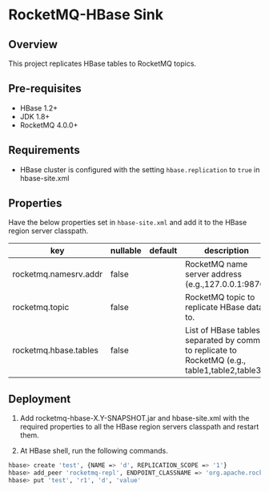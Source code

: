 # RocketMQ-HBase Sink

## Overview

This project replicates HBase tables to RocketMQ topics.

## Pre-requisites
- HBase 1.2+
- JDK 1.8+
- RocketMQ 4.0.0+ 

## Requirements

- HBase cluster is configured with the setting `hbase.replication` to `true` in hbase-site.xml

## Properties
Have the below properties set in `hbase-site.xml` and add it to the HBase region server classpath.

|key               |nullable|default    |description|
|------------------|--------|-----------|-----------|
|rocketmq.namesrv.addr     |false   |           |RocketMQ name server address (e.g.,127.0.0.1:9876)|
|rocketmq.topic    |  false |  | RocketMQ topic to replicate HBase data to. | 
|rocketmq.hbase.tables  |false   |           | List of HBase tables, separated by comma, to replicate to RocketMQ (e.g., table1,table2,table3)|


## Deployment
1. Add rocketmq-hbase-X.Y-SNAPSHOT.jar and hbase-site.xml with the required properties to all the HBase region servers classpath and restart them.

2. At HBase shell, run the following commands.

```bash
hbase> create 'test', {NAME => 'd', REPLICATION_SCOPE => '1'}
hbase> add_peer 'rocketmq-repl', ENDPOINT_CLASSNAME => 'org.apache.rocketmq.hbase.Replicator'
hbase> put 'test', 'r1', 'd', 'value'
```
